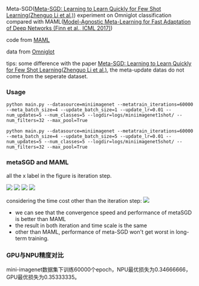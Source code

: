 

Meta-SGD([Meta-SGD: Learning to Learn Quickly for Few Shot Learning(Zhenguo Li et al.)](https://arxiv.org/abs/1707.09835)) experiment on Omniglot classification compared with MAML([Model-Agnostic Meta-Learning for Fast Adaptation of Deep Networks (Finn et al., ICML 2017)](https://arxiv.org/abs/1703.03400))

code from [MAML](https://github.com/cbfinn/maml)

data from [Omniglot](https://github.com/brendenlake/omniglot)

tips: some difference with the paper [Meta-SGD: Learning to Learn Quickly for Few Shot Learning(Zhenguo Li et al.)](https://arxiv.org/abs/1707.09835), the meta-update datas do not come from the seperate dataset.

### Usage

```
python main.py --datasource=miniimagenet --metatrain_iterations=60000 --meta_batch_size=4 --update_batch_size=1 --update_lr=0.01 --num_updates=5 --num_classes=5 --logdir=logs/miniimagenet1shot/ --num_filters=32 --max_pool=True

```
```
python main.py --datasource=miniimagenet --metatrain_iterations=60000 --meta_batch_size=4 --update_batch_size=5 --update_lr=0.01 --num_updates=5 --num_classes=5 --logdir=logs/miniimagenet5shot/ --num_filters=32 --max_pool=True

```

### metaSGD and MAML

all the x label in the figure is iteration step.

<img src="./readme/metatrain_Postupdate_accuracy__step_1.png">

<img src="./readme/metatrain_Postupdate_loss__step_1.png">

<img src="./readme/metaval_Postupdate_accuracy__step_1.png">

<img src="./readme/metaval_Postupdate_loss__step_1.png">

considering the time cost other than the iteration step:
<img src="./readme/metaval_Postupdate_accuracy__step_1_time.png">

- we can see that the convergence speed and performance of metaSGD is better than MAML
- the result in both iteration and time scale is the same
- other than MAML, performance of meta-SGD won't get worst in long-term training.

### GPU与NPU精度对比
mini-imagenet数据集下训练60000个epoch，NPU最优损失为0.34666666，GPU最优损失为0.35333335。